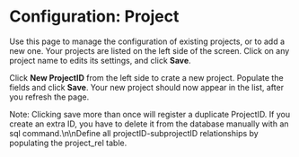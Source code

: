 # Configuration: Project

Use this page to manage the configuration of existing projects, or to add a new one. Your projects are listed on the left side of the screen. Click on any project name to edits its settings, and click **Save**. 

Click **New ProjectID** from the left side to crate a new project. Populate the fields and click **Save**. Your new project should now appear in the list, after you refresh the page. 

Note: Clicking save more than once will register a duplicate ProjectID. If you create an extra ID, you have to delete it from the database manually with an sql command.\n\nDefine all projectID-subprojectID relationships by populating the project_rel table.
